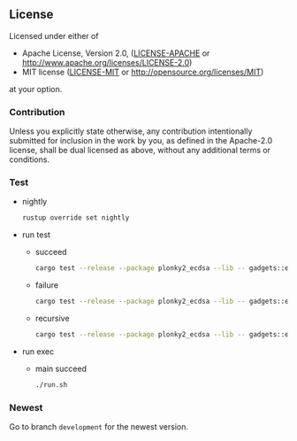 ## License

Licensed under either of

* Apache License, Version 2.0, ([LICENSE-APACHE](LICENSE-APACHE) or http://www.apache.org/licenses/LICENSE-2.0)
* MIT license ([LICENSE-MIT](LICENSE-MIT) or http://opensource.org/licenses/MIT)

at your option.


### Contribution

Unless you explicitly state otherwise, any contribution intentionally submitted for inclusion in the work by you, as defined in the Apache-2.0 license, shall be dual licensed as above, without any additional terms or conditions.

### Test

- nightly

    ```sh
    rustup override set nightly
    ```

- run test
    - succeed

        ```sh
        cargo test --release --package plonky2_ecdsa --lib -- gadgets::ecdsa::tests::test_prove_ecdsa --exact --nocapture --ignored
        ```

    - failure

        ```sh
        cargo test --release --package plonky2_ecdsa --lib -- gadgets::ecdsa::tests::test_failure_fake_pk --exact --nocapture --ignored
        ```

    - recursive

        ```sh
        cargo test --release --package plonky2_ecdsa --lib -- gadgets::ecdsa::tests::test_two_ecdsa_recursive --exact --nocapture --ignored
        ```

- run exec
    - main succeed

        ```sh
        ./run.sh
        ```

### Newest

Go to branch `development` for the newest version.  
